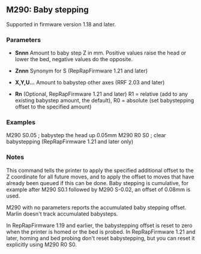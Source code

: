 ## M290: Baby stepping

Supported in firmware version 1.18 and later.

### Parameters

- **Snnn** Amount to baby step Z in mm. Positive values raise the head or lower the bed, negative values do the opposite.

- **Znnn** Synonym for S (RepRapFirmware 1.21 and later)

- **X,Y,U...** Amount to babystep other axes (RRF 2.03 and later)

- **Rn** (Optional, RepRapFirmware 1.21 and later) R1 = relative (add to any existing babystep amount, the default), R0 = absolute (set babystepping offset to the specified amount)

### Examples

M290 S0.05 ; babystep the head up 0.05mm M290 R0 S0 ; clear babystepping (RepRapFirmware 1.21 and later only)

### Notes

This command tells the printer to apply the specified additional offset to the Z coordinate for all future moves, and to apply the offset to moves that have already been queued if this can be done. Baby stepping is cumulative, for example after M290 S0.1 followed by M290 S-0.02, an offset of 0.08mm is used.

M290 with no parameters reports the accumulated baby stepping offset. Marlin doesn't track accumulated babysteps.

In RepRapFirmware 1.19 and earlier, the babystepping offset is reset to zero when the printer is homed or the bed is probed. In RepRapFirmware 1.21 and later, homing and bed probing don't reset babystepping, but you can reset it explicitly using M290 R0 S0.

